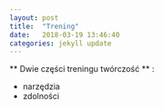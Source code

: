 ```yaml
---
layout: post
title:  "Trening"
date:   2018-03-19 13:46:40
categories: jekyll update
---
```


** Dwie części treningu twórczość ** :

  * narzędzia
  * zdolności


[jekyll]:      http://jekyllrb.com
